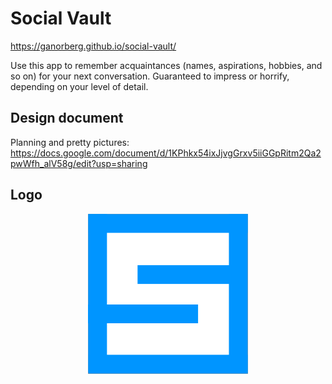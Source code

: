 # Social Vault

https://ganorberg.github.io/social-vault/

Use this app to remember acquaintances (names, aspirations, hobbies, and so on) for your next conversation. Guaranteed to impress or horrify, depending on your level of detail.


## Design document
Planning and pretty pictures: https://docs.google.com/document/d/1KPhkx54ixJjvgGrxv5iiGGpRitm2Qa2pwWfh_alV58g/edit?usp=sharing

## Logo
<p align="center">
  <img src="icons/256x256.png" alt="Social Vault logo"/>
</p>